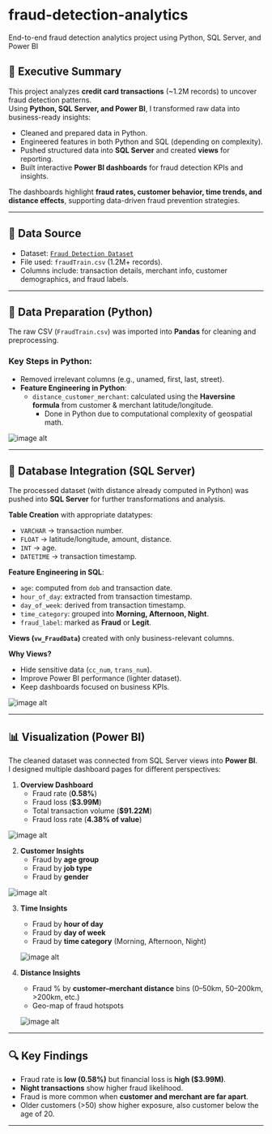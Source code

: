 # fraud-detection-analytics
End-to-end fraud detection analytics project using Python, SQL Server, and Power BI

## 📌 Executive Summary
This project analyzes **credit card transactions** (~1.2M records) to uncover fraud detection patterns.  
Using **Python, SQL Server, and Power BI**, I transformed raw data into business-ready insights:

- Cleaned and prepared data in Python.  
- Engineered features in both Python and SQL (depending on complexity).  
- Pushed structured data into **SQL Server** and created **views** for reporting.  
- Built interactive **Power BI dashboards** for fraud detection KPIs and insights.  

The dashboards highlight **fraud rates, customer behavior, time trends, and distance effects**, supporting data-driven fraud prevention strategies.  

---

## 🔹 Data Source
- Dataset: [`Fraud Detection Dataset`](https://www.kaggle.com/datasets/kartik2112/fraud-detection)  
- File used: `fraudTrain.csv` (1.2M+ records).  
- Columns include: transaction details, merchant info, customer demographics, and fraud labels.  

---

## 🔹 Data Preparation (Python)
The raw CSV (`FraudTrain.csv`) was imported into **Pandas** for cleaning and preprocessing.  

### Key Steps in Python:
- Removed irrelevant columns (e.g., unamed, first, last, street).  
- **Feature Engineering in Python**:
  - `distance_customer_merchant`: calculated using the **Haversine formula** from customer & merchant latitude/longitude.  
    - Done in Python due to computational complexity of geospatial math.
  
 ![image alt](https://github.com/Danyrex/fraud-detection-analytics/blob/ed95795b83c2d4b46341d338cbbe5eeab3738d38/Haverson%20_%20distance%20calc.jpg)

---

## 🔹 Database Integration (SQL Server)
The processed dataset (with distance already computed in Python) was pushed into **SQL Server** for further transformations and analysis.  

**Table Creation** with appropriate datatypes:
- `VARCHAR` → transaction number.  
- `FLOAT` → latitude/longitude, amount, distance.  
- `INT` → age.  
- `DATETIME` → transaction timestamp.  

**Feature Engineering in SQL**:
- `age`: computed from `dob` and transaction date.  
- `hour_of_day`: extracted from transaction timestamp.  
- `day_of_week`: derived from transaction timestamp.  
- `time_category`: grouped into **Morning, Afternoon, Night**.  
- `fraud_label`: marked as **Fraud** or **Legit**.  

**Views (`vw_FraudData`)** created with only business-relevant columns.

**Why Views?**
- Hide sensitive data (`cc_num`, `trans_num`).  
- Improve Power BI performance (lighter dataset).  
- Keep dashboards focused on business KPIs.  

 ![image alt](https://github.com/Danyrex/fraud-detection-analytics/blob/886f2c4c379bb5878534bb76d5f15704214b080a/Views.jpg)

---

## 📊 Visualization (Power BI)

The cleaned dataset was connected from SQL Server views into **Power BI**.  
I designed multiple dashboard pages for different perspectives:

1. **Overview Dashboard**
   - Fraud rate (**0.58%**)  
   - Fraud loss (**$3.99M**)  
   - Total transaction volume (**$91.22M**)  
   - Fraud loss rate (**4.38% of value**)  

 ![image alt](https://github.com/Danyrex/fraud-detection-analytics/blob/886f2c4c379bb5878534bb76d5f15704214b080a/Overview%20dashboard.jpg)

2. **Customer Insights**
   - Fraud by **age group**  
   - Fraud by **job type**  
   - Fraud by **gender**  

  ![image alt](https://github.com/Danyrex/fraud-detection-analytics/blob/886f2c4c379bb5878534bb76d5f15704214b080a/Customer%20insight.jpg
)

3. **Time Insights**
   - Fraud by **hour of day**  
   - Fraud by **day of week**  
   - Fraud by **time category** (Morning, Afternoon, Night)  

   ![image alt](https://github.com/Danyrex/fraud-detection-analytics/blob/886f2c4c379bb5878534bb76d5f15704214b080a/Time%20insight.jpg)

4. **Distance Insights**
   - Fraud % by **customer–merchant distance** bins (0–50km, 50–200km, >200km, etc.)  
   - Geo-map of fraud hotspots  

   ![image alt](https://github.com/Danyrex/fraud-detection-analytics/blob/886f2c4c379bb5878534bb76d5f15704214b080a/Distance.jpg)

---

## 🔍 Key Findings
- Fraud rate is **low (0.58%)** but financial loss is **high ($3.99M)**.  
- **Night transactions** show higher fraud likelihood.  
- Fraud is more common when **customer and merchant are far apart**.  
- Older customers (>50) show higher exposure, also customer below the age of 20.

---
